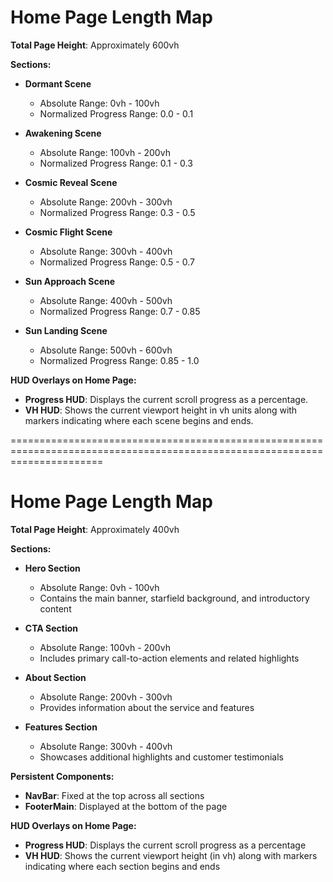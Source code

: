 # Home Page Length Map

**Total Page Height**: Approximately 600vh

**Sections:**

- **Dormant Scene**
  - Absolute Range: 0vh - 100vh
  - Normalized Progress Range: 0.0 - 0.1

- **Awakening Scene**
  - Absolute Range: 100vh - 200vh
  - Normalized Progress Range: 0.1 - 0.3

- **Cosmic Reveal Scene**
  - Absolute Range: 200vh - 300vh
  - Normalized Progress Range: 0.3 - 0.5

- **Cosmic Flight Scene**
  - Absolute Range: 300vh - 400vh
  - Normalized Progress Range: 0.5 - 0.7

- **Sun Approach Scene**
  - Absolute Range: 400vh - 500vh
  - Normalized Progress Range: 0.7 - 0.85

- **Sun Landing Scene**
  - Absolute Range: 500vh - 600vh
  - Normalized Progress Range: 0.85 - 1.0

**HUD Overlays on Home Page:**

- **Progress HUD**: Displays the current scroll progress as a percentage.
- **VH HUD**: Shows the current viewport height in vh units along with markers indicating where each scene begins and ends.


============================================================================================================================

# Home Page Length Map

**Total Page Height**: Approximately 400vh

**Sections:**

- **Hero Section**
  - Absolute Range: 0vh - 100vh
  - Contains the main banner, starfield background, and introductory content

- **CTA Section**
  - Absolute Range: 100vh - 200vh
  - Includes primary call-to-action elements and related highlights

- **About Section**
  - Absolute Range: 200vh - 300vh
  - Provides information about the service and features

- **Features Section**
  - Absolute Range: 300vh - 400vh
  - Showcases additional highlights and customer testimonials

**Persistent Components:**

- **NavBar**: Fixed at the top across all sections
- **FooterMain**: Displayed at the bottom of the page

**HUD Overlays on Home Page:**

- **Progress HUD**: Displays the current scroll progress as a percentage
- **VH HUD**: Shows the current viewport height (in vh) along with markers indicating where each section begins and ends 
